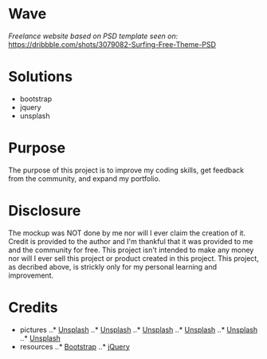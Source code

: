 # Wave
*Freelance website based on PSD template seen on:* https://dribbble.com/shots/3079082-Surfing-Free-Theme-PSD

# Solutions
- bootstrap 
- jquery
- unsplash

# Purpose
The purpose of this project is to improve my coding skills, get feedback from the community, and expand my portfolio.

# Disclosure
The mockup was NOT done by me nor will I ever claim the creation of it. Credit is provided to the author and I'm thankful that it was provided to me and the community for free. This project isn't intended to make any money nor will I ever sell this project or product created in this project. This project, as decribed above, is strickly only for my personal learning and improvement.

# Credits
- pictures
..*   [Unsplash](https://unsplash.com/photos/AZMmUy2qL6A)
..*   [Unsplash](https://unsplash.com/photos/faeDxDVtGNA)
..*   [Unsplash](https://unsplash.com/photos/9_Wqa2r9bME)
..*   [Unsplash](https://unsplash.com/photos/1CxphuiFS7Y)
..*   [Unsplash](https://unsplash.com/photos/jIsKN9vlu6w)
..*   [Unsplash](https://unsplash.com/search/surf?photo=9oU9-PREN90)
- resources
..*   [Bootstrap](http://getbootstrap.com/)
..*   [jQuery](https://jquery.com/)
